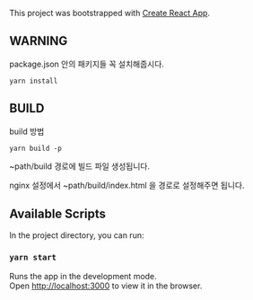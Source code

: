 This project was bootstrapped with [Create React App](https://github.com/facebook/create-react-app).

## WARNING

package.json 안의 패키지들 꼭 설치해줍시다.

```
yarn install
```

## BUILD

build 방법

```
yarn build -p
```

~path/build 경로에 빌드 파일 생성됩니다.

nginx 설정에서 ~path/build/index.html 을 경로로 설정해주면 됩니다.

## Available Scripts

In the project directory, you can run:

### `yarn start`

Runs the app in the development mode.<br />
Open [http://localhost:3000](http://localhost:3000) to view it in the browser.
